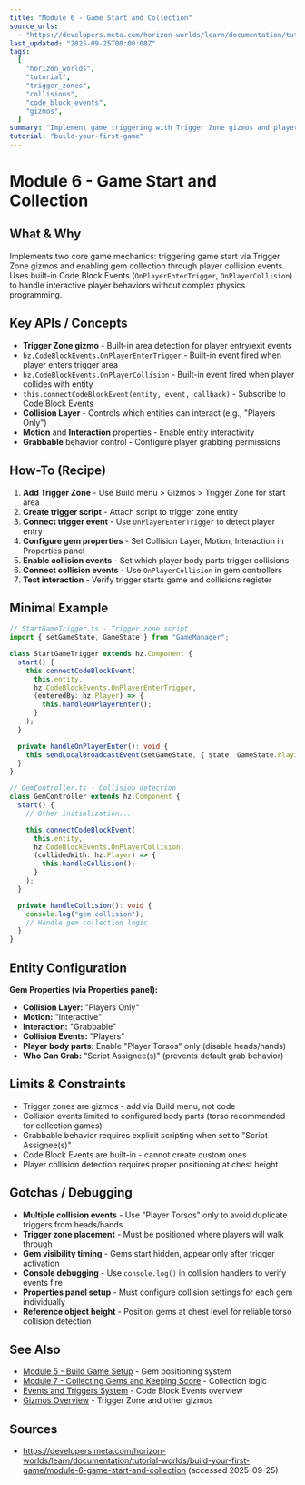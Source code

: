 ```yaml
---
title: "Module 6 - Game Start and Collection"
source_urls:
  - "https://developers.meta.com/horizon-worlds/learn/documentation/tutorial-worlds/build-your-first-game/module-6-game-start-and-collection"
last_updated: "2025-09-25T00:00:00Z"
tags:
  [
    "horizon_worlds",
    "tutorial",
    "trigger_zones",
    "collisions",
    "code_block_events",
    "gizmos",
  ]
summary: "Implement game triggering with Trigger Zone gizmos and player collision detection using Code Block Events for interactive gem collection mechanics."
tutorial: "build-your-first-game"
---
```


# Module 6 - Game Start and Collection

## What & Why

Implements two core game mechanics: triggering game start via Trigger Zone gizmos and enabling gem collection through player collision events. Uses built-in Code Block Events (`OnPlayerEnterTrigger`, `OnPlayerCollision`) to handle interactive player behaviors without complex physics programming.

## Key APIs / Concepts

- **Trigger Zone gizmo** - Built-in area detection for player entry/exit events
- `hz.CodeBlockEvents.OnPlayerEnterTrigger` - Built-in event fired when player enters trigger area
- `hz.CodeBlockEvents.OnPlayerCollision` - Built-in event fired when player collides with entity
- `this.connectCodeBlockEvent(entity, event, callback)` - Subscribe to Code Block Events
- **Collision Layer** - Controls which entities can interact (e.g., "Players Only")
- **Motion** and **Interaction** properties - Enable entity interactivity
- **Grabbable** behavior control - Configure player grabbing permissions

## How-To (Recipe)

1. **Add Trigger Zone** - Use Build menu > Gizmos > Trigger Zone for start area
2. **Create trigger script** - Attach script to trigger zone entity
3. **Connect trigger event** - Use `OnPlayerEnterTrigger` to detect player entry
4. **Configure gem properties** - Set Collision Layer, Motion, Interaction in Properties panel
5. **Enable collision events** - Set which player body parts trigger collisions
6. **Connect collision events** - Use `OnPlayerCollision` in gem controllers
7. **Test interaction** - Verify trigger starts game and collisions register

## Minimal Example

```typescript
// StartGameTrigger.ts - Trigger zone script
import { setGameState, GameState } from "GameManager";

class StartGameTrigger extends hz.Component {
  start() {
    this.connectCodeBlockEvent(
      this.entity,
      hz.CodeBlockEvents.OnPlayerEnterTrigger,
      (enteredBy: hz.Player) => {
        this.handleOnPlayerEnter();
      }
    );
  }

  private handleOnPlayerEnter(): void {
    this.sendLocalBroadcastEvent(setGameState, { state: GameState.Playing });
  }
}

// GemController.ts - Collision detection
class GemController extends hz.Component {
  start() {
    // Other initialization...

    this.connectCodeBlockEvent(
      this.entity,
      hz.CodeBlockEvents.OnPlayerCollision,
      (collidedWith: hz.Player) => {
        this.handleCollision();
      }
    );
  }

  private handleCollision(): void {
    console.log("gem collision");
    // Handle gem collection logic
  }
}
```

## Entity Configuration

**Gem Properties (via Properties panel):**

- **Collision Layer:** "Players Only"
- **Motion:** "Interactive"
- **Interaction:** "Grabbable"
- **Collision Events:** "Players"
- **Player body parts:** Enable "Player Torsos" only (disable heads/hands)
- **Who Can Grab:** "Script Assignee(s)" (prevents default grab behavior)

## Limits & Constraints

- Trigger zones are gizmos - add via Build menu, not code
- Collision events limited to configured body parts (torso recommended for collection games)
- Grabbable behavior requires explicit scripting when set to "Script Assignee(s)"
- Code Block Events are built-in - cannot create custom ones
- Player collision detection requires proper positioning at chest height

## Gotchas / Debugging

- **Multiple collision events** - Use "Player Torsos" only to avoid duplicate triggers from heads/hands
- **Trigger zone placement** - Must be positioned where players will walk through
- **Gem visibility timing** - Gems start hidden, appear only after trigger activation
- **Console debugging** - Use `console.log()` in collision handlers to verify events fire
- **Properties panel setup** - Must configure collision settings for each gem individually
- **Reference object height** - Position gems at chest level for reliable torso collision detection

## See Also

- [Module 5 - Build Game Setup](./05-build-game-setup.md) - Gem positioning system
- [Module 7 - Collecting Gems and Keeping Score](./07-collecting-gems-and-keeping-score.md) - Collection logic
- [Events and Triggers System](../../events-triggers-system.md) - Code Block Events overview
- [Gizmos Overview](../../gizmos-overview.md) - Trigger Zone and other gizmos

## Sources

- https://developers.meta.com/horizon-worlds/learn/documentation/tutorial-worlds/build-your-first-game/module-6-game-start-and-collection (accessed 2025-09-25)
